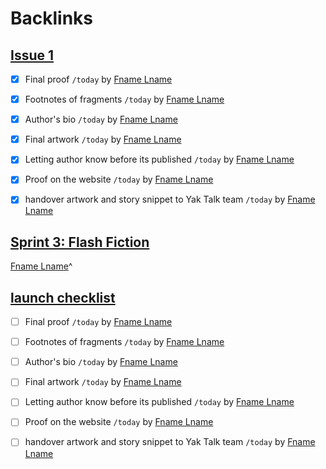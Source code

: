 
# Backlinks
## [Issue 1](<Issue 1.md>)
- [x] Final proof `/today` by [Fname Lname](<Fname Lname.md>)

- [x] Footnotes of fragments `/today` by [Fname Lname](<Fname Lname.md>)

- [x] Author's bio `/today` by [Fname Lname](<Fname Lname.md>)

- [x] Final artwork `/today` by [Fname Lname](<Fname Lname.md>)

- [x] Letting author know before its published `/today` by [Fname Lname](<Fname Lname.md>)

- [x] Proof on the website `/today` by [Fname Lname](<Fname Lname.md>)

- [x] handover artwork and story snippet to Yak Talk team `/today` by [Fname Lname](<Fname Lname.md>)

## [Sprint 3: Flash Fiction](<Sprint 3: Flash Fiction.md>)
[Fname Lname](<Fname Lname.md>)^

## [launch checklist](<launch checklist.md>)
- [ ] Final proof `/today` by [Fname Lname](<Fname Lname.md>)

- [ ] Footnotes of fragments `/today` by [Fname Lname](<Fname Lname.md>)

- [ ] Author's bio `/today` by [Fname Lname](<Fname Lname.md>)

- [ ] Final artwork `/today` by [Fname Lname](<Fname Lname.md>)

- [ ] Letting author know before its published `/today` by [Fname Lname](<Fname Lname.md>)

- [ ] Proof on the website `/today` by [Fname Lname](<Fname Lname.md>)

- [ ] handover artwork and story snippet to Yak Talk team `/today` by [Fname Lname](<Fname Lname.md>)

